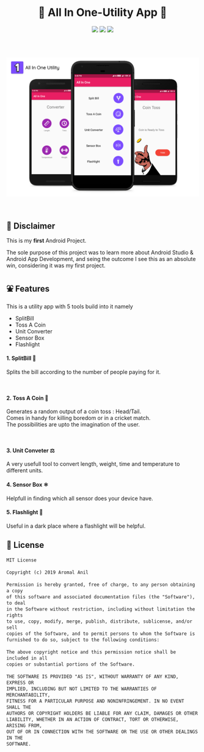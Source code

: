 <h1 align="center">📱 All In One-Utility App 📱</h1>
<div align="center">
  
  <img src="https://img.shields.io/github/license/aromalanil/All_In_One">
  <img src="https://img.shields.io/github/repo-size/aromalanil/All_In_One">
  <img src="https://img.shields.io/github/v/release/aromalanil/All_In_One">
  
</div>

</br></br>

![App Mockup](https://github.com/aromalanil/All_In_One/blob/master/art/App_Mockup.png "App Demo")

</br>

## 🚩 Disclaimer

This is my **first** Android Project.

The sole purpose of this project was to learn more about Android Studio & Android App Development, and seing the outcome I see this as an absolute win, considering it was my first project.
</br>

## ⛲ Features

This is a utility app with 5 tools build into it namely
* SplitBill 
* Toss A Coin 
* Unit Converter
* Sensor Box 
* Flashlight


#### 1. SplitBill 💸

Splits the bill according to the number of people paying for it.

</br>

#### 2. Toss A Coin 🎲

Generates a random output of a coin toss : Head/Tail.   
Comes in handy for killing boredom or in a cricket match.  
The possibilities are upto the imagination of the user.  

</br>

#### 3. Unit Conveter ⚖️

A very usefull tool to convert length, weight, time and temperature to different units.
</br>

#### 4. Sensor Box ⚛️

Helpfull in finding which all sensor does your device have.
</br>

#### 5. Flashlight 🔦
Useful in a dark place where a flashlight will be helpful.
</br>

## 📜 License
```
MIT License

Copyright (c) 2019 Aromal Anil

Permission is hereby granted, free of charge, to any person obtaining a copy
of this software and associated documentation files (the "Software"), to deal
in the Software without restriction, including without limitation the rights
to use, copy, modify, merge, publish, distribute, sublicense, and/or sell
copies of the Software, and to permit persons to whom the Software is
furnished to do so, subject to the following conditions:

The above copyright notice and this permission notice shall be included in all
copies or substantial portions of the Software.

THE SOFTWARE IS PROVIDED "AS IS", WITHOUT WARRANTY OF ANY KIND, EXPRESS OR
IMPLIED, INCLUDING BUT NOT LIMITED TO THE WARRANTIES OF MERCHANTABILITY,
FITNESS FOR A PARTICULAR PURPOSE AND NONINFRINGEMENT. IN NO EVENT SHALL THE
AUTHORS OR COPYRIGHT HOLDERS BE LIABLE FOR ANY CLAIM, DAMAGES OR OTHER
LIABILITY, WHETHER IN AN ACTION OF CONTRACT, TORT OR OTHERWISE, ARISING FROM,
OUT OF OR IN CONNECTION WITH THE SOFTWARE OR THE USE OR OTHER DEALINGS IN THE
SOFTWARE.
```
